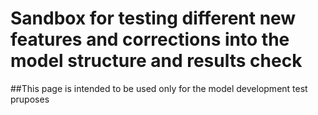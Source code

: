# Sandbox for testing different new features and corrections into the model structure and results check

##This page is intended to be used only for the model development test pruposes

